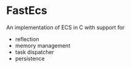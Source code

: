 # FastEcs
An implementation of ECS in C with support for
- reflection
- memory management
- task dispatcher
- persistence
